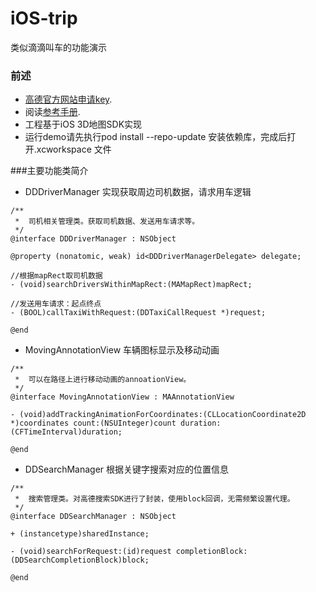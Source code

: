 iOS-trip
========================

类似滴滴叫车的功能演示

### 前述

- [高德官方网站申请key](http://id.amap.com/?ref=http%3A%2F%2Fapi.amap.com%2Fkey%2F).
- 阅读[参考手册](http://api.amap.com/Public/reference/iOS%20API%20v2_3D/).
- 工程基于iOS 3D地图SDK实现
- 运行demo请先执行pod install --repo-update 安装依赖库，完成后打开.xcworkspace 文件

###主要功能类简介

- DDDriverManager 实现获取周边司机数据，请求用车逻辑
```objc
/**
 *  司机相关管理类。获取司机数据、发送用车请求等。
 */
@interface DDDriverManager : NSObject

@property (nonatomic, weak) id<DDDriverManagerDelegate> delegate;

//根据mapRect取司机数据
- (void)searchDriversWithinMapRect:(MAMapRect)mapRect;

//发送用车请求：起点终点
- (BOOL)callTaxiWithRequest:(DDTaxiCallRequest *)request;

@end
```

- MovingAnnotationView 车辆图标显示及移动动画
```objc
/**
 *  可以在路径上进行移动动画的annoationView。
 */
@interface MovingAnnotationView : MAAnnotationView

- (void)addTrackingAnimationForCoordinates:(CLLocationCoordinate2D *)coordinates count:(NSUInteger)count duration:(CFTimeInterval)duration;

@end
```

- DDSearchManager 根据关键字搜索对应的位置信息
```objc
/**
 *  搜索管理类。对高德搜索SDK进行了封装，使用block回调，无需频繁设置代理。
 */
@interface DDSearchManager : NSObject

+ (instancetype)sharedInstance;

- (void)searchForRequest:(id)request completionBlock:(DDSearchCompletionBlock)block;

@end

```
